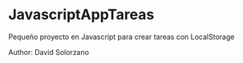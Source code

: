 # JavascriptAppTareas
Pequeño proyecto en Javascript para crear tareas con LocalStorage 

Author:  David Solorzano
